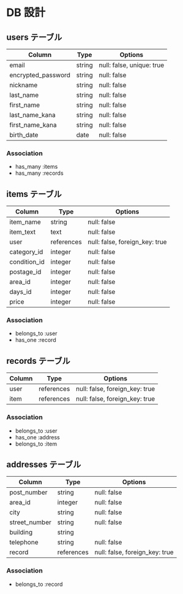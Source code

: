 # DB 設計

## users テーブル

| Column             | Type   | Options                   |
| ------------------ | ------ | ------------------------- |
| email              | string | null: false, unique: true |
| encrypted_password | string | null: false               |
| nickname           | string | null: false               |
| last_name          | string | null: false               |
| first_name         | string | null: false               |
| last_name_kana     | string | null: false               |
| first_name_kana    | string | null: false               |
| birth_date         | date   | null: false               |




### Association
- has_many :items
- has_many :records


## items テーブル

| Column       | Type        | Options                        |
| ------------ | ----------- | ------------------------------ |
| item_name    | string      | null: false                    |
| item_text    | text        | null: false                    |
| user         | references  | null: false, foreign_key: true |
| category_id  | integer     | null: false                    |
| condition_id | integer     | null: false                    |
| postage_id   | integer     | null: false                    |
| area_id      | integer     | null: false                    |
| days_id      | integer     | null: false                    |
| price        | integer     | null: false                    |



### Association
- belongs_to :user
- has_one :record


## records テーブル

| Column | Type       | Options                        |
| ------ | ---------- | ------------------------------ |
| user   | references | null: false, foreign_key: true |
| item   | references | null: false, foreign_key: true |

### Association
- belongs_to :user
- has_one :address
- belongs_to :item

## addresses テーブル

| Column           | Type       | Options                        |
| ---------------- | ---------- | ------------------------------ |
| post_number      | string     | null: false                    |
| area_id          | integer    | null: false                    |
| city             | string     | null: false                    |
| street_number    | string     | null: false                    |
| building         | string     |                                |
| telephone        | string     | null: false                    |
| record           | references | null: false, foreign_key: true |

### Association
- belongs_to :record